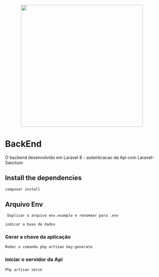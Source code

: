 <p align="center"><a href="https://laravel.com" target="_blank"><img src="https://raw.githubusercontent.com/laravel/art/master/logo-lockup/5%20SVG/2%20CMYK/1%20Full%20Color/laravel-logolockup-cmyk-red.svg" width="400"></a></p>

#  BackEnd

O backend desenvolvido em Laravel 8 - autenticacao da Api com Laravel-Sanctum


## Install the dependencies
```bash
composer install
```
##  Arquivo Env
```bash
 Duplicar o arquivo env.example e renomear para .env

indicar a base de dados 

```

### Gerar a chave da aplicação
```bash
Rodar o comando php artisan key:generate
```


### iniciar o servidor da Api
```bash
Php artisan serve
```



